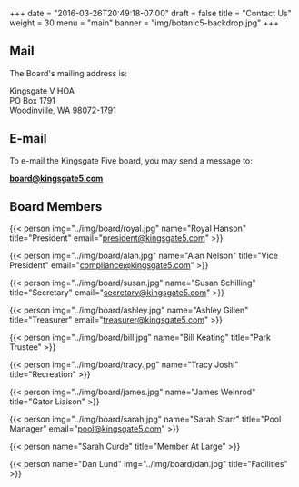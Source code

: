 +++
date = "2016-03-26T20:49:18-07:00"
draft = false
title = "Contact Us"
weight = 30
menu = "main"
banner = "img/botanic5-backdrop.jpg"
+++

## Mail

The Board's mailing address is:

<div class="mail">
    Kingsgate V HOA<br />
    PO  Box 1791<br />
    Woodinville, WA 98072-1791<br />
</div>

## E-mail

To e-mail the Kingsgate Five board, you may send a message to:

**[board@kingsgate5.com](mailto:board@kingsgate5.com)**

## Board Members

{{< person img="../img/board/royal.jpg" name="Royal Hanson" title="President" email="president@kingsgate5.com" >}}

{{< person img="../img/board/alan.jpg" name="Alan Nelson" title="Vice President" email="compliance@kingsgate5.com" >}}

{{< person img="../img/board/susan.jpg" name="Susan Schilling" title="Secretary" email="secretary@kingsgate5.com" >}}

{{< person img="../img/board/ashley.jpg" name="Ashley Gillen" title="Treasurer" email="treasurer@kingsgate5.com" >}}

{{< person img="../img/board/bill.jpg" name="Bill Keating" title="Park Trustee" >}}

{{< person img="../img/board/tracy.jpg" name="Tracy Joshi" title="Recreation" >}}

{{< person img="../img/board/james.jpg" name="James Weinrod" title="Gator Liaison" >}}

{{< person img="../img/board/sarah.jpg" name="Sarah Starr" title="Pool Manager" email="pool@kingsgate5.com" >}}

{{< person name="Sarah Curde" title="Member At Large" >}}

{{< person name="Dan Lund" img="../img/board/dan.jpg" title="Facilities" >}}

